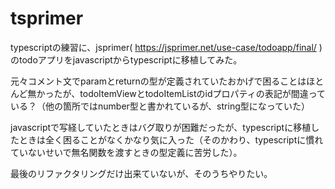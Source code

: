 # tsprimer

typescriptの練習に、jsprimer( https://jsprimer.net/use-case/todoapp/final/ )のtodoアプリをjavascriptからtypescriptに移植してみた。

元々コメント文でparamとreturnの型が定義されていたおかげで困ることはほとんど無かったが、todoItemViewとtodoItemListのidプロパティの表記が間違っている？（他の箇所ではnumber型と書かれているが、string型になっていた）

javascriptで写経していたときはバグ取りが困難だったが、typescriptに移植したときは全く困ることがなくかなり気に入った（そのかわり、typescriptに慣れていないせいで無名関数を渡すときの型定義に苦労した）。

最後のリファクタリングだけ出来ていないが、そのうちやりたい。
